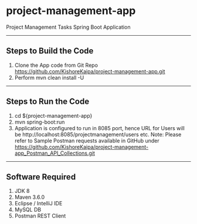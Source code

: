 # project-management-app
Project Management Tasks Spring Boot Application

----------------------------
Steps to Build the Code
-------------------------
1) Clone the App code from Git Repo https://github.com/KishoreKaipa/project-management-app.git
2) Perform mvn clean install -U 

------------------------
Steps to Run the Code 
---------------------
1) cd ${project-management-app}
2) mvn spring-boot:run
3) Application is configured to run in 8085 port, hence URL for Users will be http://localhost:8085/projectmanagement/users etc.
   Note: Please refer to Sample Postman requests available in GitHub under https://github.com/KishoreKaipa/project-management-app_Postman_API_Collections.git

-----------------
Software Required
-----------------
1) JDK 8
2) Maven 3.6.0
3) Eclipse / IntelliJ IDE
4) MySQL DB
5) Postman REST Client


